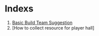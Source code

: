 # Indexs
1. [Basic Build Team Suggestion](https://github.com/ZeroIme/cmm-red-suns/blob/master/Basic%20Build%20Team%20Suggestion.MD)
2. [How to collect resource for player hall]